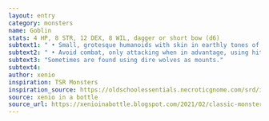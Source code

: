 ```yaml
---
layout: entry 
category: monsters
name: Goblin
stats: 4 HP, 8 STR, 12 DEX, 8 WIL, dagger or short bow (d6)
subtext1: " • Small, grotesque humanoids with skin in earthly tones of green, brown, and grey."
subtext2: " • Avoid combat, only attacking when in advantage, using hit-and-run tactics."
subtext3: "Sometimes are found using dire wolves as mounts."
subtext4: 
author: xenio
inspiration: TSR Monsters
inspiration_source: https://oldschoolessentials.necroticgnome.com/srd/index.php/Monster_Descriptions
source: xenio in a bottle
source_url: https://xenioinabottle.blogspot.com/2021/02/classic-monsters-for-cairnito-part-1.html
---
```

